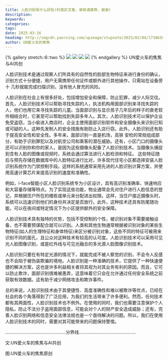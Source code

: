 ```yaml
---
title: 人脸识别有什么好处(科普区文章，审核请推荐，谢谢)
description: 
keywords: 
categories: 
tags: 
date: 2025-03-16
headimg: http://imgcdn.yaerxing.com/upimage/stupnote/2025/02/04/1738650694_18217931_4333.jpg
author: UN爱火车的焦焦
---
```


{% gallery stretch::6::two %}
![](https://imgcdn.yaerxing.com/upimage/stupnote/2025/02/04/1738650694_18217931_4333.jpg)
![](https://imgcdn.yaerxing.com/upimage/stupnote/2025/02/04/1738650696_18217931_4109.jpg)
![](https://imgcdn.yaerxing.com/upimage/stupnote/2025/02/04/1738650698_18217931_8581.jpg)
![](https://imgcdn.yaerxing.com/upimage/stupnote/2025/02/04/1738650699_18217931_1432.jpg)
{% endgallery %}
UN爱火车的焦焦与AI共创


人脸识别技术是通过观察人们所具有的自然性的脸部生物特征来进行身份的确认，识别方式十分便捷，用户无需携带任何证件或额外进行其他操作，只需站在设备旁十
几秒就能完成扫描识别，没有他人冒充的风险。

人脸识别在社会上有很多好处，包括增加安全和保障，防止犯罪，减少人际交往。
首先，人脸识别技术可以帮助寻找失踪的人，执法机构用面部识别来寻找失踪的人，他们也用它来寻找失踪的儿童。当面部识别与显示孩子几年后的样子的衰老软件相结合时，它甚至可以帮助找到失踪多年人。其次，人脸识别技术可以保护企业免受盗窃，当小偷进入商店时，企业主使用面部识别软件和安全摄像头来识别已知或可疑的人。这种先发制人的安全措施有助防止入店行窃。此外，人脸识别还有助于提高安全性和安全性。多年来，面部识别一直是机场，高铁 安检的常规组成部分，有助于识别罪犯以及对航空公司和乘客的潜在威胁。还有，小区门口的摄像头还可以识别你和你的家人，是因为这些摄像头配备了人脸识别技术。当摄像头捕捉到含有人脸的图像或视频时，系统会通过算法进行人脸检测和特征。
这些特征随后与预先存储在数据库中的人脸特征进行比对，许多现代住宅小区都选择安装人脸识别系统作为门禁控制手段。这样的系统通常采用先进的人脸识别计算方案，并使用高速计算芯片来提高识别的速度和准确性。

例如，i-face智能小区人脸识别系统专为小区设计，具有高识别准确率、快速响应和大容量存储等特点。为了实现这些功能，物业通常会先对住户进行人脸信息的登记，并根据住户所在的楼栋或单元来分配进出权限。这样，当住户接近摄像头时，系统可以迅速识别他们的身份并决定是否放行。此外，这种技术还具有防尾随功能，可以在夜间或特定情况下为小区提供额外的安全保障。

人脸识别技术具有独特的优势，包括不受控制的个性，被识别对象不需要接触设备，也不需要预谋配合就可以识别。人类和其他生物通常根据被识别对象的某些生物特征(如人的生理特征和身体特征)来区分被识别对象，这些不同的特征可被用来识别不同的面孔，且公众对这种技术有较高的认可度。人脸识别技术可以采用可见光人脸图像识别，或是红外线与可见光融合的多光源人脸图像识别技术。

人脸识别只要在有特定光源的情况下，就能完成不被人察觉的识别，不会令人反感也不会陷于被伪装欺骗的境地。人脸识别是一种准确的技术，它提供了一种快速便捷的解决方案，这也是许多利益相关者将其视为对其业务有利的原因。而且，它可以防止欺诈，面部识别很难被愚弄，这意味着它只会在允许通过任何安全系统之前获取有效数据。这有助于减少网络攻击和欺诈事件。


总的来说，人脸识别技术由于其便捷性、高度准确性和难以被欺诈等优点，已经在社会的各个角落得到了广泛应用，为我们的生活带来了许多便利。然而，任何技术都有其两面性，人脸识别技术也不例外。在使用的同时，我们也需要注意保护个人隐私，防止不法分子盗用面部信息，可能会对个人的财产安全造成威胁；还有，完善人脸识别网络和信息安全法律法规也是一个亟待解决的问题。所以，我们在使用人脸识别技术的同时，需要对其可能带来的问题保持警惕。

…………………………………………分界线………………………………………

文:UN爱火车的焦焦与AI共创

图:UN爱火车的焦焦原创
